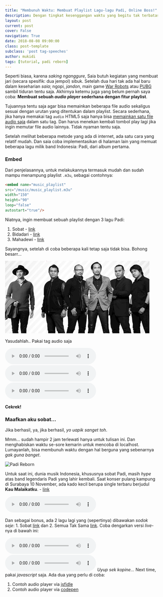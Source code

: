 ```yaml
---
title: "Membunuh Waktu: Membuat Playlist Lagu-lagu Padi, Online Boss!"
description: Dengan tingkat kesenggangan waktu yang begitu tak terbatas,
layout: post
current: post
cover: False
navigation: True
date: 2018-08-08 09:00:00
class: post-template
subclass: 'post tag-speeches'
author: mukidi
tags: [tutorial, padi reborn]
---
```

Seperti biasa, karena _saking nganggure_, Saia butuh kegiatan yang membuat jari (secara spesifik: dua jempol) sibuk. Setelah dua hari tak ada hal baru dalam keseharian _saia_; ngopi, _jandon_, main game [War Robots](https://warrobots.net/en) atau [PUBG](http://www.pubgmobile.com/en-US) sambil tiduran tentu saja. Akhirnya ketemu juga yang belum pernah saya coba: **Membuat sebuah _audio player_ sederhana dengan fitur playlist**. 

Tujuannya tentu saja agar bisa memainkan beberapa file audio sekaligus sesuai dengan urutan yang ditentukan dalam playlist. Secara sederhana, jika hanya memakai tag `audio` HTML5 saja hanya bisa [memainkan satu file audio saja](https://www.knoacc.org/2012/10/menambah-audio-ke-blog-web-dengan-html5.html) dalam satu tag. Dan harus menekan kembali tombol play lagi jika ingin memutar file audio lainnya. Tidak nyaman tentu saja.

Setelah melihat beberapa metode yang ada di internet, ada satu cara yang relatif mudah. Dan saia coba implementasikan di halaman lain yang memuat beberapa lagu milik band Indonesia: Padi, dari album pertama.

### Embed

Dari penjelasannya, untuk melakukannya termasuk mudah dan sudah mampu menampung playlist `.m3u`, sebagai contohnya:

```html
<embed name="music_playlist"
src="/music/music_playlist.m3u"
width="150"
height="90"
loop="false"
autostart="true"/>
```
Niatnya, ingin membuat sebuah playlist dengan 3 lagu Padi:

1. Sobat - [link](/assets/audio/padi-sobat.m4a)
2. Bidadari - [link](/assets/audio/padi-bidadari.m4a)
3. Mahadewi - [link](/assets/audio/padi-mahadewi.m4a)

Sayangnya, setelah di coba beberapa kali tetap saja tidak bisa. Bohong besarr...

![Yasudahlah Padi](assets/images/padi-reborn.jpg)

Yasudahlah.. Pakai tag audio saja

<audio controls><source src="https://www.paciran.com/assets/audio/padi-sobat.m4a" preload="metadata" type="audio/mpeg" ></audio>
<audio controls><source src="https://www.paciran.com/assets/audio/padi-bidadari.m4a" preload="metadata" type="audio/mpeg" ></audio>
<audio controls><source src="https://www.paciran.com/assets/audio/padi-mahadewi.m4a" preload="metadata" type="audio/mpeg" ></audio>

**Cekrek!**

### Maafkan aku sobat...

Jika berhasil, ya, jika berhasil, _yo uapik sanget toh_.

Mmm... sudah hampir 2 jam terlewati hanya untuk tulisan ini. Dan menghabiskan waktu se-sore kemarin untuk mencoba di localhost. Lumayanlah, bisa membunuh waktu dengan hal berguna yang sebenarnya _gak guna banget_.

![Padi Reborn](https://i0.wp.com/ikhwanalim.files.wordpress.com/2017/12/maxresdefault.jpg?resize=840,450)

Untuk saat ini, dunia musik Indonesia, khususnya sobat Padi, masih _hype_ atas band legendaris Padi yang lahir kembali.
Saat konser pulang kampung di Surabaya 10 November, ada kado kecil berupa single terbaru berjudul **Kau Malaikatku**. - [link](/assets/audio/padi-reborn-malaikatku.mp3)

<audio controls="controls"><source src="https://paciran.com/assets/audio/padi-reborn-malaikatku.mp3" preload="metadata" type="audio/mpeg"></audio>

Dan sebagai bonus, ada 2 lagu lagi yang (sepertinya) dibawakan _sodok seje_: 1. Sobat [link](/assets/audio/sobat.mp3) dan 2. Semua Tak Sama [link](/assets/audio/padi-reborn-semua-tak-sama.mp3). Coba dengarkan versi _live_-nya di bawah ini:

<audio controls="controls"><source src="https://www.paciran.com/assets/audio/padi-reborn-sobat.mp3" preload="metadata" type="audio/mpeg"></audio>
<audio controls="controls"><source src="https://www.paciran.com/assets/audio/padi-reborn-semua-tak-sama.mp3" preload="metadata" type="audio/mpeg"></audio>
_Uyup sek kopine..._ Next time, pakai _javascript_ saja. Ada dua yang perlu di coba: 

1. Contoh audio player via [jsfidle](http://jsfiddle.net/vkMqR/2374/)
2. Contoh audio player via [codepen](http://codepen.io/markhillard/pen/Hjcwu)
